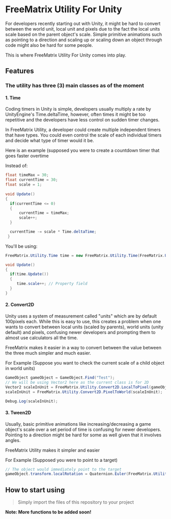# FreeMatrix Utility For Unity

For developers recently starting out with Unity, it might be hard to convert between the world unit, local unit and pixels due to the fact the local units scale based on the parent object's scale. Simple primitive animations such as pointing to a direction and scaling up or scaling down an object through code might also be hard for some people. 

This is where FreeMatrix Utility For Unity comes into play. 

## Features

### The utility has three (3) main classes as of the moment 
#### 1. Time
Coding timers in Unity is simple, developers usually multiply a rate by UnityEngine's Time.deltaTime, however, often times it might be too repetitive and the developers have less control on sudden timer changes.

In FreeMatrix Utility, a developer could create multiple independent timers that have types. You could even control the scale of each individual timers and decide what type of timer would it be. 

Here is an example (supposed you were to create a countdown timer that goes faster overtime

Instead of: 
```C#
float timeMax = 30;
float currentTime = 30;
float scale = 1;
 
void Update()
{
  if(currentTime <= 0)
  {
      currentTime = timeMax;
      scale++;
  }

  currentTime -= scale * Time.deltaTime;
 }
```

You'll be using: 
```C#
FreeMatrix.Utility.Time time = new FreeMatrix.Utility.Time(FreeMatrix.Utility.Time.TYPE.COUNTDOWN, 30, 1);

void Update()
{ 
  if(time.Update())
  {
     time.scale++; // Property field
  }
}
```

#### 2. Convert2D
Unity uses a system of measurement called "units" which are by default 100pixels each. While this is easy to use, this creates a problem when one wants to convert between local units (scaled by parents), world units (unity default) and pixels, confusing newer developers and prompting them to almost use calculators all the time. 

FreeMatrix makes it easier in a way to convert between the value between the three much simpler and much easier. 

For Example (Suppose you want to check the current scale of a child object in world units)
```C#
GameObject gameObject = GameObject.Find("Test");
// We will be using Vector2 here as the current class is for 2D
Vector2 scaleInUnit = FreeMatrix.Utility.Convert2D.LocalToPixel(gameObject.transform.parent.gameObject.localScale, gameObject.transform.localScale);
scaleInUnit = FreeMatrix.Utility.Convert2D.PixelToWorld(scaleInUnit);

Debug.Log(scaleInUnit);
```

#### 3. Tween2D
Usually, basic primitive animations like increasing/decreasing a game object's scale over a set period of time is confusing for newer developers. Pointing to a direction might be hard for some as well given that it involves angles. 

FreeMatrix Utility makes it simpler and easier 

For Example (Supposed you were to point to a target)

```C#
// The object would immediately point to the target
gameObject.transform.localRotation = Quaternion.Euler(FreeMatrix.Utility.Tween2D.PointTo(destination, gameObject.transform.localPosition, gameObject.transform.localRotation));
```

## How to start using
> Simply import the files of this repository to your project

**Note: More functions to be added soon!**
